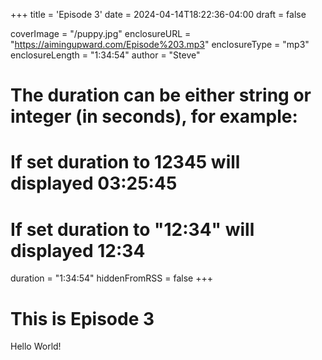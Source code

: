 +++
title = 'Episode 3'
date = 2024-04-14T18:22:36-04:00
draft = false

coverImage = "/puppy.jpg"
enclosureURL = "https://aimingupward.com/Episode%203.mp3"
enclosureType = "mp3"
enclosureLength = "1:34:54"
author = "Steve"
# The duration can be either string or integer (in seconds), for example:
# If set duration to 12345 will displayed 03:25:45
# If set duration to "12:34" will displayed 12:34
duration = "1:34:54"
hiddenFromRSS = false
+++

# This is Episode 3

Hello World!